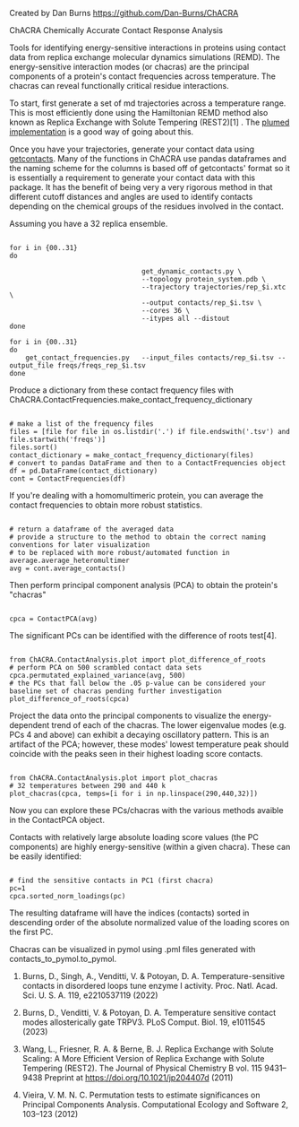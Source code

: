 Created by Dan Burns
https://github.com/Dan-Burns/ChACRA

ChACRA
Chemically Accurate Contact Response Analysis

Tools for identifying energy-sensitive interactions in proteins using contact data from replica exchange molecular dynamics simulations (REMD).  The energy-sensitive interaction modes (or chacras) are the principal components of a protein's contact frequencies across temperature.  The chacras can reveal functionally critical residue interactions.

To start, first generate a set of md trajectories across a temperature range.  This is most efficiently done using the Hamiltonian REMD method also known as Replica Exchange with Solute Tempering (REST2)[1] .  The [plumed implementation](https://www.plumed.org/doc-v2.9/user-doc/html/hrex.html) is a good way of going about this. 

Once you have your trajectories, generate your contact data using [getcontacts](https://github.com/getcontacts/getcontacts). Many of the functions in ChACRA use pandas dataframes and the naming scheme for the columns is based off of getcontacts' format so it is essentially a requirement to generate your contact data with this package. It has the benefit of being very a very rigorous method in that different cutoff distances and angles are used to identify contacts depending on the chemical groups of the residues involved in the contact.  

Assuming you have a 32 replica ensemble.

```

for i in {00..31}
do

                                 get_dynamic_contacts.py \
                                 --topology protein_system.pdb \
                                 --trajectory trajectories/rep_$i.xtc \
                                 --output contacts/rep_$i.tsv \
                                 --cores 36 \
                                 --itypes all --distout
done

for i in {00..31}
do
    get_contact_frequencies.py   --input_files contacts/rep_$i.tsv --output_file freqs/freqs_rep_$i.tsv
done

``` 

Produce a dictionary from these contact frequency files with ChACRA.ContactFrequencies.make_contact_frequency_dictionary 

```

# make a list of the frequency files
files = [file for file in os.listdir('.') if file.endswith('.tsv') and file.startwith('freqs')]
files.sort()
contact_dictionary = make_contact_frequency_dictionary(files)
# convert to pandas DataFrame and then to a ContactFrequencies object
df = pd.DataFrame(contact_dictionary)
cont = ContactFrequencies(df)

```

If you're dealing with a homomultimeric protein, you can average the contact frequencies to obtain more robust statistics.

```

# return a dataframe of the averaged data
# provide a structure to the method to obtain the correct naming conventions for later visualization
# to be replaced with more robust/automated function in average.average_heteromultimer
avg = cont.average_contacts()

```

Then perform principal component analysis (PCA) to obtain the protein's "chacras"

```

cpca = ContactPCA(avg)

```

The significant PCs can be identified with the difference of roots test[4].

```

from ChACRA.ContactAnalysis.plot import plot_difference_of_roots
# perform PCA on 500 scrambled contact data sets
cpca.permutated_explained_variance(avg, 500)
# the PCs that fall below the .05 p-value can be considered your baseline set of chacras pending further investigation  
plot_difference_of_roots(cpca)

```

Project the data onto the principal components to visualize the energy-dependent trend of each of the chacras.
The lower eigenvalue modes (e.g. PCs 4 and above) can exhibit a decaying oscillatory pattern.  This is an artifact of the PCA; however, these modes' lowest temperature peak should coincide with the peaks seen in their highest loading score contacts. 

```

from ChACRA.ContactAnalysis.plot import plot_chacras
# 32 temperatures between 290 and 440 k
plot_chacras(cpca, temps=[i for i in np.linspace(290,440,32)])

```

Now you can explore these PCs/chacras with the various methods avaible in the ContactPCA object.

Contacts with relatively large absolute loading score values (the PC components) are highly energy-sensitive (within a given chacra).
These can be easily identified:

```

# find the sensitive contacts in PC1 (first chacra)
pc=1
cpca.sorted_norm_loadings(pc)

```

The resulting dataframe will have the indices (contacts) sorted in descending order of the absolute normalized value of the loading scores on the first PC.

Chacras can be visualized in pymol using .pml files generated with contacts_to_pymol.to_pymol.



1. Burns, D., Singh, A., Venditti, V. & Potoyan, D. A. Temperature-sensitive contacts in disordered loops tune enzyme I activity. Proc. Natl. Acad. Sci. U. S. A. 119, e2210537119 (2022)

2. Burns, D., Venditti, V. & Potoyan, D. A. Temperature sensitive contact modes allosterically gate TRPV3. PLoS Comput. Biol. 19, e1011545 (2023)

3. Wang, L., Friesner, R. A. & Berne, B. J. Replica Exchange with Solute Scaling: A More Efficient Version of Replica Exchange with Solute Tempering (REST2). The Journal of Physical Chemistry B vol. 115 9431–9438 Preprint at https://doi.org/10.1021/jp204407d (2011)

4. Vieira, V. M. N. C. Permutation tests to estimate significances on Principal Components Analysis. Computational Ecology and Software 2, 103–123 (2012)

